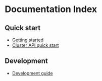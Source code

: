 # Documentation Index

## Quick start

- [Getting started](getting-started.md)
- [Cluster API quick start](https://cluster-api.sigs.k8s.io/user/quick-start.html)

## Development

- [Development guide](development.md)
